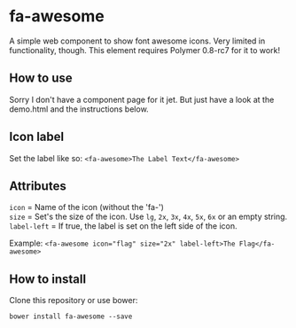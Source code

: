 # fa-awesome

A simple web component to show font awesome icons. Very limited in functionality, though. 
This element requires Polymer 0.8-rc7 for it to work!

## How to use

Sorry I don't have a component page for it jet. But just have a look at the demo.html and the instructions below.

## Icon label

Set the label like so: `<fa-awesome>The Label Text</fa-awesome>`

## Attributes

`icon` = Name of the icon (without the 'fa-')  
`size` = Set's the size of the icon. Use `lg`, `2x`, `3x`, `4x`, `5x`, `6x` or an empty string.  
`label-left` = If true, the label is set on the left side of the icon.

Example: `<fa-awesome icon="flag" size="2x" label-left>The Flag</fa-awesome>`

## How to install

Clone this repository or use bower:

`bower install fa-awesome --save`
